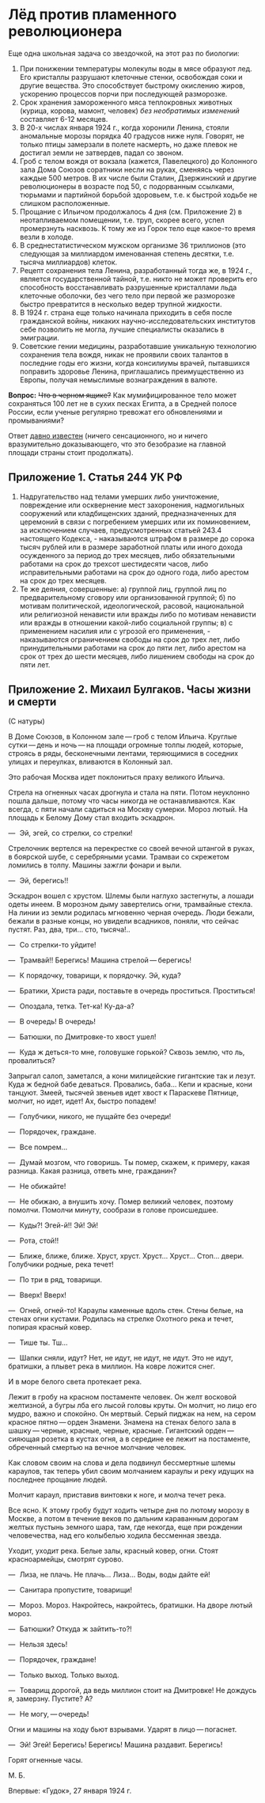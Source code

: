 # Лёд против пламенного революционера

Еще одна школьная задача со звездочкой, на этот раз по биологии:

1. При понижении температуры молекулы воды в мясе образуют лед. Его кристаллы  разрушают клеточные стенки, освобождая соки и другие вещества. Это способствует быстрому окислению жиров, ускорению процессов порчи при последующей разморозке.
2. Срок хранения замороженного мяса теплокровных животных (курица, корова, мамонт, человек) _без необратимых изменений_ составляет 6-12 месяцев. 
3. В 20-х числах января 1924 г., когда хоронили Ленина, стояли аномальные морозы порядка 40 градусов ниже нуля. Говорят, не только птицы замерзали в полете насмерть, но даже плевок не достигал земли не затвердев, падал со звоном.
4. Гроб с телом вождя от вокзала (кажется, Павелецкого) до Колонного зала Дома Союзов соратники несли на руках, сменяясь через каждые 500 метров. В их числе были Сталин, Дзержинский и другие революционеры в возрасте под 50, с подорванным ссылками, тюрьмами и партийной борьбой здоровьем, т.е. к быстрой ходьбе не слишком расположенные.
5. Прощание с Ильичом продолжалось 4 дня (см. Приложение 2) в неотапливаемом помещении, т.е. труп, скорее всего, успел промерзнуть насквозь. К тому же из Горок тело еще какое-то время везли в холоде.
6. В среднестатистическом мужском организме 36 триллионов (это следующая за миллиардом именованная степень десятки, т.е. тысяча миллиардов) клеток.
7. Рецепт сохранения тела Ленина, разработанный тогда же, в 1924 г., является государственной тайной, т.е. никто не может проверить его способность восстанавливать разрушенные кристаллами льда клеточные оболочки, без чего тело при первой же разморозке быстро превратится в несколько ведер трупной жидкости.
8. В 1924 г. страна еще только начинала приходить в себя после гражданской войны, никаких научно-исследовательских институтов себе позволить не могла, лучшие специалисты оказались в эмиграции. 
9. Советские гении медицины, разработавшие уникальную технологию сохранения тела вождя, никак не проявили своих талантов в последние годы его жизни, когда консилиумы врачей, пытавшихся поправить здоровье Ленина, приглашались преимущественно из Европы, получая немыслимые вознаграждения в валюте.

**Вопрос:** <del>Что в черном ящике?</del> Как мумифицированное тело может сохраняться 100 лет не в сухих песках Египта, а в Средней полосе России, если ученые регулярно тревожат его обновлениями и промываниями?

Ответ [давно известен](https://www.youtube.com/watch?v=IuWJeTr75Ps&t=517s) (ничего сенсационного, но и ничего вразумительно доказывающего, что это безобразие на главной площади страны стоит продолжать).

## Приложение 1. Статья 244 УК РФ 

1. Надругательство над телами умерших либо уничтожение, повреждение или осквернение мест захоронения, надмогильных сооружений или кладбищенских зданий, предназначенных для церемоний в связи с погребением умерших или их поминовением, за исключением случаев, предусмотренных статьей 243.4 настоящего Кодекса, - наказываются штрафом в размере до сорока тысяч рублей или в размере заработной платы или иного дохода осужденного за период до трех месяцев, либо обязательными работами на срок до трехсот шестидесяти часов, либо исправительными работами на срок до одного года, либо арестом на срок до трех месяцев. 
2. Те же деяния, совершенные: а) группой лиц, группой лиц по предварительному сговору или организованной группой; б) по мотивам политической, идеологической, расовой, национальной или религиозной ненависти или вражды либо по мотивам ненависти или вражды в отношении какой-либо социальной группы; в) с применением насилия или с угрозой его применения, - наказываются ограничением свободы на срок до трех лет, либо принудительными работами на срок до пяти лет, либо арестом на срок от трех до шести месяцев, либо лишением свободы на срок до пяти лет.

## Приложение 2. Михаил Булгаков. Часы жизни и смерти

(С натуры)

В Доме Союзов, в Колонном зале — гроб с телом Ильича. Круглые сутки — день и ночь — на площади огромные толпы людей, которые, строясь в ряды, бесконечными лентами, теряющимися в соседних улицах и переулках, вливаются в Колонный зал.

Это рабочая Москва идет поклониться праху великого Ильича.

Стрела на огненных часах дрогнула и стала на пяти. Потом неуклонно пошла дальше, потому что часы никогда не останавливаются. Как всегда, с пяти начали садиться на Москву сумерки. Мороз лютый. На площадь к Белому Дому стал входить эскадрон.

— Эй, эгей, со стрелки, со стрелки!

Стрелочник вертелся на перекрестке со своей вечной штангой в руках, в боярской шубе, с серебряными усами. Трамваи со скрежетом ломились в толпу. Машины зажгли фонари и выли.

— Эй, берегись!!

Эскадрон вошел с хрустом. Шлемы были наглухо застегнуты, а лошади одеты инеем. В морозном дыму завертелись огни, трамвайные стекла. На линии из земли родилась мгновенно черная очередь. Люди бежали, бежали в разные концы, но увидели всадников, поняли, что сейчас пустят. Раз, два, три… сто, тысяча!..

— Со стрелки-то уйдите!

— Трамвай!! Берегись! Машина стрелой — берегись!

— К порядочку, товарищи, к порядочку. Эй, куда?

— Братики, Христа ради, поставьте в очередь проститься. Проститься!

— Опоздала, тетка. Тет-ка! Ку-да-а?

— В очередь! В очередь!

— Батюшки, по Дмитровке-то хвост ушел!

— Куда ж деться-то мне, головушке горькой? Сквозь землю, что ль, провалиться?

Запрыгал салоп, заметался, а кони милицейские гигантские так и лезут. Куда ж бедной бабе деваться. Провались, баба… Кепи и красные, кони танцуют. Змеей, тысячей звеньев идет хвост к Параскеве Пятнице, молчит, но идет, идет! Ах, быстро попадем!

— Голубчики, никого, не пущайте без очереди!

— Порядочек, граждане.

— Все помрем…

— Думай мозгом, что говоришь. Ты помер, скажем, к примеру, какая разница. Какая разница, ответь мне, гражданин?

— Не обижайте!

— Не обижаю, а внушить хочу. Помер великий человек, поэтому помолчи. Помолчи минуту, сообрази в голове происшедшее.

— Куды?! Эгей-й!! Эй! Эй!

— Рота, стой!!

— Ближе, ближе, ближе. Хруст, хруст. Хруст… Хруст… Стоп… двери. Голубчики родные, река течет!

— По три в ряд, товарищи.

— Вверх! Вверх!

— Огней, огней-то! Караулы каменные вдоль стен. Стены белые, на стенах огни кустами. Родилась на стрелке Охотного река и течет, попирая красный ковер.

— Тише ты. Тш…

— Шапки сняли, идут? Нет, не идут, не идут, не идут. Это не идут, братишки, а плывет река в миллион. На ковре ложится снег.

И в море белого света протекает река.

Лежит в гробу на красном постаменте человек. Он желт восковой желтизной, а бугры лба его лысой головы круты. Он молчит, но лицо его мудро, важно и спокойно. Он мертвый. Серый пиджак на нем, на сером красное пятно — орден Знамени. Знамена на стенах белого зала в шашку — черные, красные, черные, красные. Гигантский орден — сияющая розетка в кустах огня, а в середине ее лежит на постаменте, обреченный смертью на вечное молчание человек.

Как словом своим на слова и дела подвинул бессмертные шлемы караулов, так теперь убил своим молчанием караулы и реку идущих на последнее прощание людей.

Молчит караул, приставив винтовки к ноге, и молча течет река.

Все ясно. К этому гробу будут ходить четыре дня по лютому морозу в Москве, а потом в течение веков по дальним караванным дорогам желтых пустынь земного шара, там, где некогда, еще при рождении человечества, над его колыбелью ходила бессменная звезда.

Уходит, уходит река. Белые залы, красный ковер, огни. Стоят красноармейцы, смотрят сурово.

— Лиза, не плачь. Не плачь… Лиза… Воды, воды дайте ей!

— Санитара пропустите, товарищи!

— Мороз. Мороз. Накройтесь, накройтесь, братишки. На дворе лютый мороз.

— Батюшки? Откуда ж зайтить-то?!

— Нельзя здесь!

— Порядочек, граждане!

— Только выход. Только выход.

— Товарищ дорогой, да ведь миллион стоит на Дмитровке! Не дождусь я, замерзну. Пустите? А?

— Не могу, — очередь!

Огни и машины на ходу бьют взрывами. Ударят в лицо — погаснет.

— Эй! Эгей! Берегись! Берегись! Машина раздавит. Берегись!

Горят огненные часы.

М. Б.

Впервые: «Гудок», 27 января 1924 г. 
